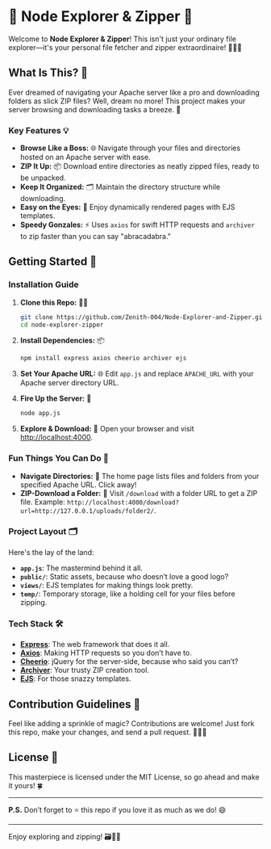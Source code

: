 # 📂 Node Explorer & Zipper 🌟

Welcome to **Node Explorer & Zipper**! This isn't just your ordinary file explorer—it's your personal file fetcher and zipper extraordinaire! 🕵️‍♂️🎒

## What Is This? 🤔

Ever dreamed of navigating your Apache server like a pro and downloading folders as slick ZIP files? Well, dream no more! This project makes your server browsing and downloading tasks a breeze. 🚀

### Key Features 💡

- **Browse Like a Boss:** 🌐 Navigate through your files and directories hosted on an Apache server with ease.
- **ZIP It Up:** 📦 Download entire directories as neatly zipped files, ready to be unpacked.
- **Keep It Organized:** 🗂️ Maintain the directory structure while downloading.
- **Easy on the Eyes:** 👀 Enjoy dynamically rendered pages with EJS templates.
- **Speedy Gonzales:** ⚡ Uses `axios` for swift HTTP requests and `archiver` to zip faster than you can say "abracadabra."

## Getting Started 🏁

### Installation Guide

1. **Clone this Repo:** 🧑‍💻
   ```bash
   git clone https://github.com/Zenith-004/Node-Explorer-and-Zipper.git
   cd node-explorer-zipper
   ```

2. **Install Dependencies:** 📦
   ```bash
   npm install express axios cheerio archiver ejs
   ```

3. **Set Your Apache URL:** 🌐
   Edit `app.js` and replace `APACHE_URL` with your Apache server directory URL.

4. **Fire Up the Server:** 🚀
   ```bash
   node app.js
   ```

5. **Explore & Download:** 🧭 Open your browser and visit [http://localhost:4000](http://localhost:4000).

### Fun Things You Can Do 🎉

- **Navigate Directories:** 🧭 The home page lists files and folders from your specified Apache URL. Click away!
- **ZIP-Download a Folder:** 💾 Visit `/download` with a folder URL to get a ZIP file. Example: `http://localhost:4000/download?url=http://127.0.0.1/uploads/folder2/`.

### Project Layout 🗂️

Here's the lay of the land:

- **`app.js`**: The mastermind behind it all.
- **`public/`**: Static assets, because who doesn’t love a good logo?
- **`views/`**: EJS templates for making things look pretty.
- **`temp/`**: Temporary storage, like a holding cell for your files before zipping.

### Tech Stack 🛠️

- **[Express](https://expressjs.com/)**: The web framework that does it all.
- **[Axios](https://axios-http.com/)**: Making HTTP requests so you don’t have to.
- **[Cheerio](https://cheerio.js.org/)**: jQuery for the server-side, because who said you can’t?
- **[Archiver](https://www.archiverjs.com/)**: Your trusty ZIP creation tool.
- **[EJS](https://ejs.co/)**: For those snazzy templates.

## Contribution Guidelines 🤝

Feel like adding a sprinkle of magic? Contributions are welcome! Just fork this repo, make your changes, and send a pull request. 🧙‍♀️✨

## License 📜

This masterpiece is licensed under the MIT License, so go ahead and make it yours! 🍀

---

**P.S.** Don’t forget to ⭐ this repo if you love it as much as we do! 😄

---

Enjoy exploring and zipping! 🗃️🔄🎉
